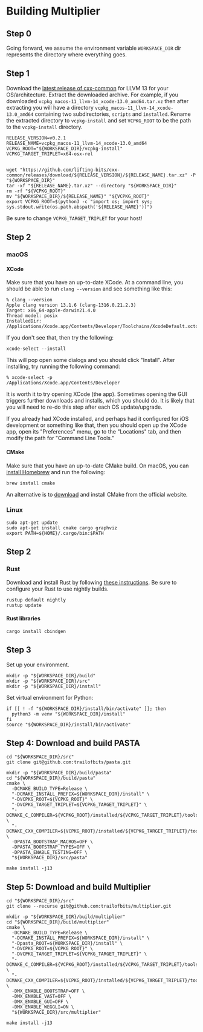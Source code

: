 # Building Multiplier

## Step 0

Going forward, we assume the environment variable `WORKSPACE_DIR` dir represents
the directory where everything goes.

## Step 1

Download the [latest release of cxx-common](https://github.com/lifting-bits/cxx-common/releases)
for LLVM 13 for your OS/architecture. Extract the downloaded archive. For example,
if you downloaded `vcpkg_macos-11_llvm-14_xcode-13.0_amd64.tar.xz` then after extracting
you will have a directory `vcpkg_macos-11_llvm-14_xcode-13.0_amd64` containing two
subdirectories, `scripts` and `installed`. Rename the extracted directory to
`vcpkg-install` and set `VCPKG_ROOT` to be the path to the `vcpkg-install` directory.

```shell
RELEASE_VERSION=v0.2.1
RELEASE_NAME=vcpkg_macos-11_llvm-14_xcode-13.0_amd64
VCPKG_ROOT="${WORKSPACE_DIR}/vcpkg-install"
VCPKG_TARGET_TRIPLET=x64-osx-rel


wget "https://github.com/lifting-bits/cxx-common/releases/download/${RELEASE_VERSION}/${RELEASE_NAME}.tar.xz" -P "${WORKSPACE_DIR}"
tar -xf "${RELEASE_NAME}.tar.xz" --directory "${WORKSPACE_DIR}"
rm -rf "${VCPKG_ROOT}"
mv "${WORKSPACE_DIR}/${RELEASE_NAME}" "${VCPKG_ROOT}"
export VCPKG_ROOT=$(python3 -c "import os; import sys; sys.stdout.write(os.path.abspath('${RELEASE_NAME}'))")
```

Be sure to change `VCPKG_TARGET_TRIPLET` for your host!

## Step 2

### macOS

#### XCode

Make sure that you have an up-to-date XCode. At a command line, you should be able
to run `clang --version` and see something like this:

```shell
% clang --version
Apple clang version 13.1.6 (clang-1316.0.21.2.3)
Target: x86_64-apple-darwin21.4.0
Thread model: posix
InstalledDir: /Applications/Xcode.app/Contents/Developer/Toolchains/XcodeDefault.xctoolchain/usr/bin
```

If you don't see that, then try the following:

```shell
xcode-select --install
```

This will pop open some dialogs and you should click "Install". After installing,
try running the following command:

```shell
% xcode-select -p
/Applications/Xcode.app/Contents/Developer
```

It is worth it to try opening XCode (the app). Sometimes opening the GUI triggers
further downloads and installs, which you should do. It is likely that you will
need to re-do this step after each OS update/upgrade.

If you already had XCode installed, and perhaps had it configured for iOS development
or something like that, then you should open up the XCode app, open its "Preferences"
menu, go to the "Locations" tab, and then modify the path for "Command Line Tools."

#### CMake

Make sure that you have an up-to-date CMake build. On macOS, you can [install Homebrew](https://brew.sh/)
and run the following:

```shell
brew install cmake
```

An alternative is to [download](https://cmake.org/download/) and install CMake from
the official website.

### Linux

```shell
sudo apt-get update
sudo apt-get install cmake cargo graphviz
export PATH=${HOME}/.cargo/bin:$PATH
```

## Step 2

### Rust

Download and install Rust by following [these instructions](https://www.rust-lang.org/tools/install).
Be sure to configure your Rust to use nightly builds. 

```shell
rustup default nightly
rustup update
```

#### Rust libraries

```shell
cargo install cbindgen
```

## Step 3

Set up your environment.

```shell
mkdir -p "${WORKSPACE_DIR}/build"
mkdir -p "${WORKSPACE_DIR}/src"
mkdir -p "${WORKSPACE_DIR}/install"
```

Set virtual environment for Python:

```shell
if [[ ! -f "${WORKSPACE_DIR}/install/bin/activate" ]]; then
  python3 -m venv "${WORKSPACE_DIR}/install"
fi
source "${WORKSPACE_DIR}/install/bin/activate"
```

## Step 4: Download and build PASTA

```shell
cd "${WORKSPACE_DIR}/src"
git clone git@github.com:trailofbits/pasta.git
```

```shell
mkdir -p "${WORKSPACE_DIR}/build/pasta"
cd "${WORKSPACE_DIR}/build/pasta"
cmake \
  -DCMAKE_BUILD_TYPE=Release \
  "-DCMAKE_INSTALL_PREFIX=${WORKSPACE_DIR}/install" \
  "-DVCPKG_ROOT=${VCPKG_ROOT}" \
  "-DVCPKG_TARGET_TRIPLET=${VCPKG_TARGET_TRIPLET}" \
  "-DCMAKE_C_COMPILER=${VCPKG_ROOT}/installed/${VCPKG_TARGET_TRIPLET}/tools/llvm/clang" \
  "-DCMAKE_CXX_COMPILER=${VCPKG_ROOT}/installed/${VCPKG_TARGET_TRIPLET}/tools/llvm/clang++" \
  -DPASTA_BOOTSTRAP_MACROS=OFF \
  -DPASTA_BOOTSTRAP_TYPES=OFF \
  -DPASTA_ENABLE_TESTING=OFF \
  "${WORKSPACE_DIR}/src/pasta"

make install -j13
```

## Step 5: Download and build Multiplier


```shell
cd "${WORKSPACE_DIR}/src"
git clone --recurse git@github.com:trailofbits/multiplier.git
```

```shell
mkdir -p "${WORKSPACE_DIR}/build/multiplier"
cd "${WORKSPACE_DIR}/build/multiplier"
cmake \
  -DCMAKE_BUILD_TYPE=Release \
  "-DCMAKE_INSTALL_PREFIX=${WORKSPACE_DIR}/install" \
  "-Dpasta_ROOT=${WORKSPACE_DIR}/install" \
  "-DVCPKG_ROOT=${VCPKG_ROOT}" \
  "-DVCPKG_TARGET_TRIPLET=${VCPKG_TARGET_TRIPLET}" \
  "-DCMAKE_C_COMPILER=${VCPKG_ROOT}/installed/${VCPKG_TARGET_TRIPLET}/tools/llvm/clang" \
  "-DCMAKE_CXX_COMPILER=${VCPKG_ROOT}/installed/${VCPKG_TARGET_TRIPLET}/tools/llvm/clang++" \
  -DMX_ENABLE_BOOTSTRAP=OFF \
  -DMX_ENABLE_VAST=OFF \
  -DMX_ENABLE_GUI=OFF \
  -DMX_ENABLE_WEGGLI=ON \
  "${WORKSPACE_DIR}/src/multiplier"

make install -j13
```
